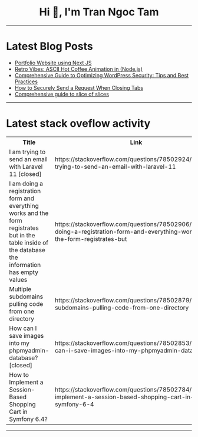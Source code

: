<h1 align="center">Hi 👋, I'm Tran Ngoc Tam</h1>

---

# Latest Blog Posts 
<!-- BLOG-POST-LIST:START -->
- [Portfolio Website using Next JS](https://dev.to/anmolsaini16/portfolio-website-using-next-js-435b)
- [Retro Vibes: ASCII Hot Coffee Animation in &lpar;Node.js&rpar;](https://dev.to/bekbrace/retro-vibes-ascii-hot-coffee-animation-in-nodejs-4cko)
- [Comprehensive Guide to Optimizing WordPress Security: Tips and Best Practices](https://dev.to/xenmars/comprehensive-guide-to-optimizing-wordpress-security-tips-and-best-practices-2ike)
- [How to Securely Send a Request When Closing Tabs](https://dev.to/zacharylee/how-to-securely-send-a-request-when-closing-tabs-1fin)
- [Comprehensive guide to slice of slices](https://dev.to/bravian1/comprehensive-guide-to-slice-of-slices-4pc7)
<!-- BLOG-POST-LIST:END -->

---

# Latest stack oveflow activity
<table>
  <tr><th>Title</th><th>Link</th></tr>
  <!-- STACKOVERFLOW:START --><tr><td>I am trying to send an email with Laravel 11 [closed]</td><td>https://stackoverflow.com/questions/78502924/i-am-trying-to-send-an-email-with-laravel-11</td></tr><tr><td>I am doing a registration form and everything works and the form registrates but in the table inside of the database the information has empty values</td><td>https://stackoverflow.com/questions/78502906/i-am-doing-a-registration-form-and-everything-works-and-the-form-registrates-but</td></tr><tr><td>Multiple subdomains pulling code from one directory</td><td>https://stackoverflow.com/questions/78502879/multiple-subdomains-pulling-code-from-one-directory</td></tr><tr><td>How can I save images into my phpmyadmin-database? [closed]</td><td>https://stackoverflow.com/questions/78502853/how-can-i-save-images-into-my-phpmyadmin-database</td></tr><tr><td>How to Implement a Session-Based Shopping Cart in Symfony 6.4?</td><td>https://stackoverflow.com/questions/78502784/how-to-implement-a-session-based-shopping-cart-in-symfony-6-4</td></tr><!-- STACKOVERFLOW:END -->
</table>

---


